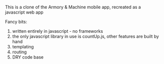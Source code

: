 This is a clone of the Armory & Machine mobile app, recreated as a javascript web app

Fancy bits:
1) written entirely in javascript - no frameworks
2) the only javascript library in use is countUp.js, other features are built by hand
2) templating
3) routing
4) DRY code base
